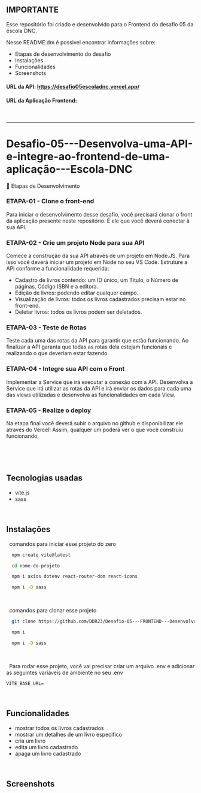 ## IMPORTANTE
Esse repositório foi criado e desenvolvido para o Frontend do desafio 05 da escola DNC.

Nesse README.dm é possivel encontrar informações sobre:
- Etapas de desenvolvimento do desafio
- Instalações
- Funcionalidades
- Screenshots

#### URL da API: https://desafio05escoladnc.vercel.app/
#### URL da Aplicação Frontend: 

&nbsp;

---

# Desafio-05---Desenvolva-uma-API-e-integre-ao-frontend-de-uma-aplicação---Escola-DNC

🎯 Etapas de Desenvolvimento

### ETAPA-01 - Clone o front-end
Para iniciar o desenvolvimento desse desafio, você precisará clonar o front da aplicação presente neste repositório. É ele que você deverá conectar à sua API.

### ETAPA-02 - Crie um projeto Node para sua API
Comece a construção da sua API através de um projeto em Node.JS. Para isso você deverá iniciar um projeto em Node no seu VS Code. Estruture a API conforme a funcionalidade requerida:
- Cadastro de livros contendo: um ID único, um Título, o Número de páginas, Código ISBN e a editora.
- Edição de livros: podendo editar qualquer campo.
- Visualização de livros: todos os livros cadastrados precisam estar no front-end.
- Deletar livros: todos os livros podem ser deletados.

### ETAPA-03 - Teste de Rotas
Teste cada uma das rotas da API para garantir que estão funcionando. Ao finalizar a API garanta que todas as rotas dela estejam funcionais e realizando o que deveriam estar fazendo.

### ETAPA-04 - Integre sua API com o Front
Implementar a Service que irá executar a conexão com a API. Desenvolva a Service que irá utilizar as rotas da API e irá enviar os dados para cada uma das views utilizadas e desenvolva as funcionalidades em cada View.

### ETAPA-05 - Realize o deploy
Na etapa final você deverá subir o arquivo no github e disponibilizar ele através do Vercel! Assim, qualquer um poderá ver o que você construiu funcionando.

&nbsp;

&nbsp;

## Tecnologias usadas
- vite.js
- sass

&nbsp;

## Instalações

&nbsp;
comandos para iniciar esse projeto do zero

```bash
  npm create vite@latest
```
```bash
  cd nome-do-projeto
```
```bash
  npm i axios dotenv react-router-dom react-icons
```
```bash
  npm i -D sass
```

&nbsp;

&nbsp;
comandos para clonar esse projeto

```bash
  git clone https://github.com/DDR23/Desafio-05---FRONTEND---Desenvolva-uma-API-e-integre-ao-frontend-de-uma-aplicacao---Escola-DNC
```
```bash
  npm i
```
```bash
  npm i -D sass
```
&nbsp;

&nbsp;
Para rodar esse projeto, você vai precisar criar um arquivo .env e adicionar as seguintes variáveis de ambiente no seu .env

```
VITE_BASE_URL=
```

&nbsp;

## Funcionalidades
- mostrar todos os livros cadastrados
- mostrar um detalhes de um livro especifico
- cria um livro
- edita um livro cadastrado
- apaga um livro cadastrado

&nbsp;

## Screenshots